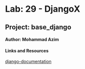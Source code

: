 # Lab: 29 - DjangoX
## Project: base_django
#### Author: Mohammad Azim
#### Links and Resources
[django-documentation](https://docs.djangoproject.com/en/4.0/) 